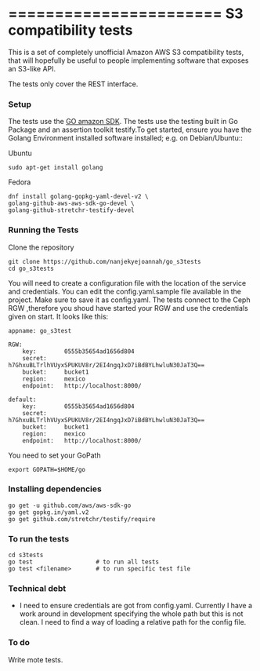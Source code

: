 =======================
 S3 compatibility tests
========================

This is a set of completely unofficial Amazon AWS S3 compatibility
tests, that will hopefully be useful to people implementing software
that exposes an S3-like API.

The tests only cover the REST interface.

### Setup

The tests use the [GO amazon SDK](). The tests use the testing built in Go Package and an assertion toolkit testify.To get started, ensure you have the Golang Environment installed software installed; e.g. on Debian/Ubuntu::

Ubuntu

	sudo apt-get install golang 

Fedora

	dnf install golang-gopkg-yaml-devel-v2 \
	golang-github-aws-aws-sdk-go-devel \
	golang-github-stretchr-testify-devel


### Running the Tests

Clone the repository

	git clone https://github.com/nanjekyejoannah/go_s3tests
	cd go_s3tests

You will need to create a configuration file with the location of the service and credentials. You can edit the config.yaml.sample file available in the project. Make sure to save it as config.yaml. The tests connect to the Ceph RGW ,therefore you shoud have started your RGW and use the credentials given on start. It looks like this:


	appname: go_s3test

	RGW:
	    key:     	0555b35654ad1656d804
	    secret:     h7GhxuBLTrlhVUyxSPUKUV8r/2EI4ngqJxD7iBdBYLhwluN30JaT3Q==
	    bucket: 	bucket1
	    region:     mexico
	    endpoint:	http://localhost:8000/

	default:
		key:     	0555b35654ad1656d804
	    secret:     h7GhxuBLTrlhVUyxSPUKUV8r/2EI4ngqJxD7iBdBYLhwluN30JaT3Q==
	    bucket: 	bucket1
	    region:     mexico
    	endpoint:	http://localhost:8000/

You need to set your GoPath
	
	export GOPATH=$HOME/go

### Installing dependencies

	go get -u github.com/aws/aws-sdk-go
	go get gopkg.in/yaml.v2
	go get github.com/stretchr/testify/require

### To run the tests
	
	cd s3tests
	go test        			 # to run all tests
	go test <filename>       # to run specific test file

### Technical debt

+ I need to ensure credentials are got from config.yaml. Currently I have a work around in development specifying the whole path but this is not clean. I need to find a way of loading a relative path for the config file.

### To do

Write mote tests.


